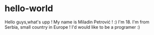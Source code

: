 # hello-world
 
 Hello guys,what's upp  !
 My name is Miladin Petrović ! :)
 I'm 18.
 I'm from Serbia, small country in Europe !
 I'd would like to be a programer :)
 
